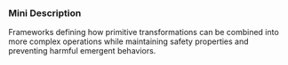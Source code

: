 ### Mini Description

Frameworks defining how primitive transformations can be combined into more complex operations while maintaining safety properties and preventing harmful emergent behaviors.
